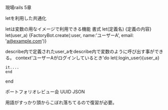 現場rails 5章

letを利用した共通化

letは変数の用なイメージで利用できる機能
書式
let(定義名) {定義の内容}
let(user_a) {FactoryBot.create(:user, name:'ユーザーA', email: 'a@example.com')}

describe内で定義されたuser_aをdescribe内で変数のように呼び出す事ができる。
context'ユーザーAがログインしているとき'do
    let(:login_user){user_a}

    it....
    end
end


ポートフォリオレビュー会
UUID
JSON

用語がすっかり頭からこぼれ落ちてるので復習が必要。